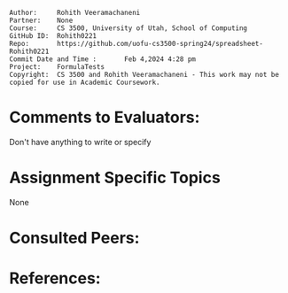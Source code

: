 ﻿<?xml version="1.0" encoding="utf-8" ?>
<configuration>
</configuration>

```
Author:     Rohith Veeramachaneni
Partner:    None
Course:     CS 3500, University of Utah, School of Computing
GitHub ID:  Rohith0221
Repo:       https://github.com/uofu-cs3500-spring24/spreadsheet-Rohith0221
Commit Date and Time :       Feb 4,2024 4:28 pm
Project:    FormulaTests
Copyright:  CS 3500 and Rohith Veeramachaneni - This work may not be copied for use in Academic Coursework.
```

# Comments to Evaluators:

Don't have anything to write or specify


# Assignment Specific Topics
None

# Consulted Peers:

# References:





